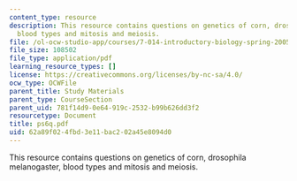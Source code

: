 ```yaml
---
content_type: resource
description: This resource contains questions on genetics of corn, drosophila melanogaster,
  blood types and mitosis and meiosis.
file: /ol-ocw-studio-app/courses/7-014-introductory-biology-spring-2005/62a89f024fbd3e11bac202a45e8094d0_ps6q.pdf
file_size: 108502
file_type: application/pdf
learning_resource_types: []
license: https://creativecommons.org/licenses/by-nc-sa/4.0/
ocw_type: OCWFile
parent_title: Study Materials
parent_type: CourseSection
parent_uid: 781f14d9-0e64-919c-2532-b99b626dd3f2
resourcetype: Document
title: ps6q.pdf
uid: 62a89f02-4fbd-3e11-bac2-02a45e8094d0
---
```

This resource contains questions on genetics of corn, drosophila melanogaster, blood types and mitosis and meiosis.